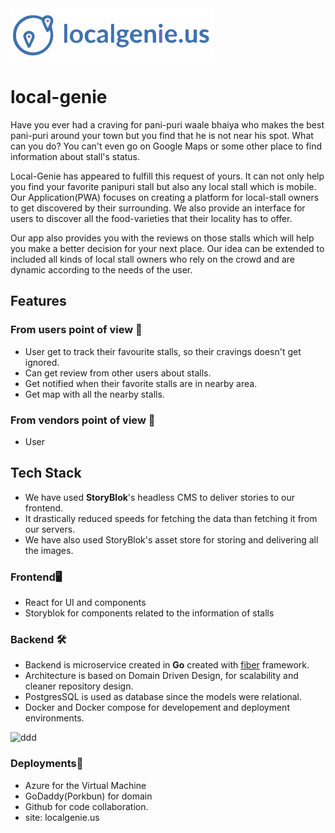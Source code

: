 <img title="a title" alt="Alt text" src="./readme-img/pic.png">

# local-genie

Have you ever had a craving for pani-puri waale bhaiya who makes the best
pani-puri around your town but you find that he is not near his spot.
What can you do? You can't even go on Google Maps or some other place to find
information about stall's status.

Local-Genie has appeared to fulfill this request of yours. It can not only help
you find your favorite panipuri stall but also any local stall which is mobile.
Our Application(PWA) focuses on creating a platform for local-stall owners to get
discovered by their surrounding. We also provide an interface for users to discover
all the food-varieties that their locality has to offer.

Our app also provides you with the reviews on those stalls which will help you make a
better decision for your next place. Our idea can be extended to included all kinds of
local stall owners who rely on the crowd and are dynamic according to the needs of the
user.

## Features

### From users point of view 🌚

- User get to track their favourite stalls, so their cravings doesn't get ignored.
- Can get review from other users about stalls.
- Get notified when their favorite stalls are in nearby area.
- Get map with all the nearby stalls.

### From vendors point of view 🌝

- User 


## Tech Stack

- We have used **StoryBlok**'s headless CMS to deliver stories to our frontend.
- It drastically reduced speeds for fetching the data than fetching it from our servers.
- We have also used StoryBlok's asset store for storing and delivering all the images. 

### Frontend🖥️ 
- React for UI and components
- Storyblok for components related to the information of stalls

### Backend 🛠️
- Backend is microservice created in **Go** created with [fiber](https://gofiber.io/) framework.
- Architecture is based on Domain Driven Design, for scalability and cleaner repository design.
- PostgresSQL is used as database since the models were relational.
- Docker and Docker compose for developement and deployment environments.
<img width="1392" alt="ddd" src="https://user-images.githubusercontent.com/51414879/216795052-af2b1353-db6b-4a8a-9009-3bf779b5a708.png">


### Deployments🚀
- Azure for the Virtual Machine
- GoDaddy(Porkbun) for domain
- Github for code collaboration. 
- site: localgenie.us


